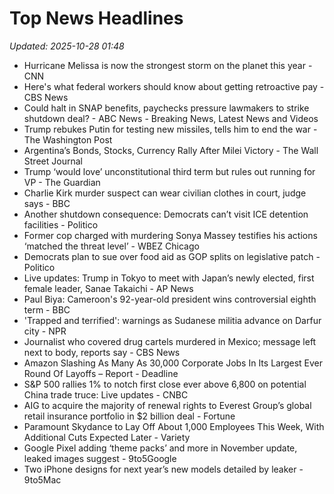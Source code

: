 # Top News Headlines

_Updated: 2025-10-28 01:48_

- Hurricane Melissa is now the strongest storm on the planet this year - CNN
- Here's what federal workers should know about getting retroactive pay - CBS News
- Could halt in SNAP benefits, paychecks pressure lawmakers to strike shutdown deal? - ABC News - Breaking News, Latest News and Videos
- Trump rebukes Putin for testing new missiles, tells him to end the war - The Washington Post
- Argentina’s Bonds, Stocks, Currency Rally After Milei Victory - The Wall Street Journal
- Trump ‘would love’ unconstitutional third term but rules out running for VP - The Guardian
- Charlie Kirk murder suspect can wear civilian clothes in court, judge says - BBC
- Another shutdown consequence: Democrats can’t visit ICE detention facilities - Politico
- Former cop charged with murdering Sonya Massey testifies his actions ‘matched the threat level’ - WBEZ Chicago
- Democrats plan to sue over food aid as GOP splits on legislative patch - Politico
- Live updates: Trump in Tokyo to meet with Japan’s newly elected, first female leader, Sanae Takaichi - AP News
- Paul Biya: Cameroon's 92-year-old president wins controversial eighth term - BBC
- 'Trapped and terrified': warnings as Sudanese militia advance on Darfur city - NPR
- Journalist who covered drug cartels murdered in Mexico; message left next to body, reports say - CBS News
- Amazon Slashing As Many As 30,000 Corporate Jobs In Its Largest Ever Round Of Layoffs – Report - Deadline
- S&P 500 rallies 1% to notch first close ever above 6,800 on potential China trade truce: Live updates - CNBC
- AIG to acquire the majority of renewal rights to Everest Group’s global retail insurance portfolio in $2 billion deal - Fortune
- Paramount Skydance to Lay Off About 1,000 Employees This Week, With Additional Cuts Expected Later - Variety
- Google Pixel adding ‘theme packs’ and more in November update, leaked images suggest - 9to5Google
- Two iPhone designs for next year’s new models detailed by leaker - 9to5Mac